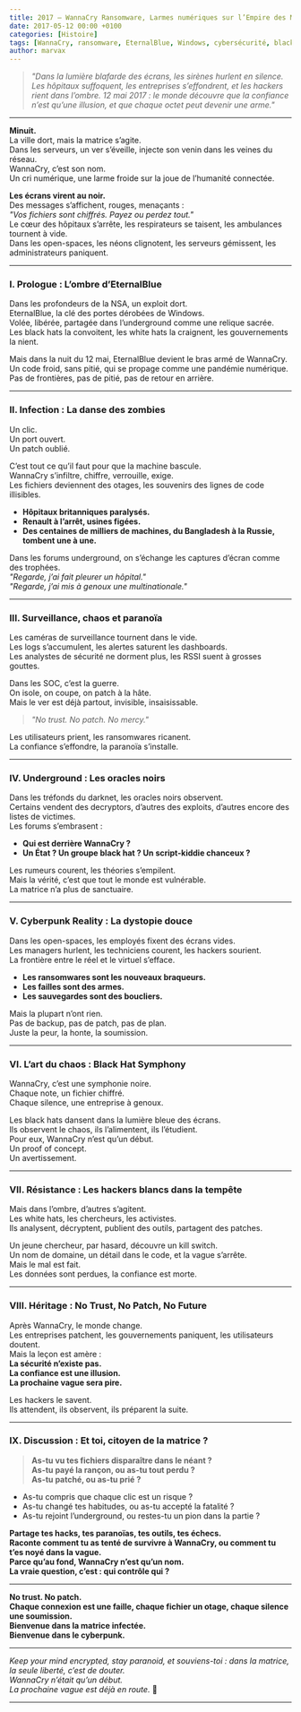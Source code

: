 ```yaml
---
title: 2017 – WannaCry Ransomware, Larmes numériques sur l’Empire des Machines
date: 2017-05-12 00:00 +0100
categories: [Histoire]
tags: [WannaCry, ransomware, EternalBlue, Windows, cybersécurité, blackhat]
author: marvax
---
```


> *"Dans la lumière blafarde des écrans, les sirènes hurlent en silence. Les hôpitaux suffoquent, les entreprises s’effondrent, et les hackers rient dans l’ombre. 12 mai 2017 : le monde découvre que la confiance n’est qu’une illusion, et que chaque octet peut devenir une arme."*

---

**Minuit.**  
La ville dort, mais la matrice s’agite.  
Dans les serveurs, un ver s’éveille, injecte son venin dans les veines du réseau.  
WannaCry, c’est son nom.  
Un cri numérique, une larme froide sur la joue de l’humanité connectée.

**Les écrans virent au noir.**  
Des messages s’affichent, rouges, menaçants :  
*"Vos fichiers sont chiffrés. Payez ou perdez tout."*  
Le cœur des hôpitaux s’arrête, les respirateurs se taisent, les ambulances tournent à vide.  
Dans les open-spaces, les néons clignotent, les serveurs gémissent, les administrateurs paniquent.

---

### I. Prologue : L’ombre d’EternalBlue

Dans les profondeurs de la NSA, un exploit dort.  
EternalBlue, la clé des portes dérobées de Windows.  
Volée, libérée, partagée dans l’underground comme une relique sacrée.  
Les black hats la convoitent, les white hats la craignent, les gouvernements la nient.

Mais dans la nuit du 12 mai, EternalBlue devient le bras armé de WannaCry.  
Un code froid, sans pitié, qui se propage comme une pandémie numérique.  
Pas de frontières, pas de pitié, pas de retour en arrière.

---

### II. Infection : La danse des zombies

Un clic.  
Un port ouvert.  
Un patch oublié.

C’est tout ce qu’il faut pour que la machine bascule.  
WannaCry s’infiltre, chiffre, verrouille, exige.  
Les fichiers deviennent des otages, les souvenirs des lignes de code illisibles.

- **Hôpitaux britanniques paralysés.**
- **Renault à l’arrêt, usines figées.**
- **Des centaines de milliers de machines, du Bangladesh à la Russie, tombent une à une.**

Dans les forums underground, on s’échange les captures d’écran comme des trophées.  
*"Regarde, j’ai fait pleurer un hôpital."*  
*"Regarde, j’ai mis à genoux une multinationale."*

---

### III. Surveillance, chaos et paranoïa

Les caméras de surveillance tournent dans le vide.  
Les logs s’accumulent, les alertes saturent les dashboards.  
Les analystes de sécurité ne dorment plus, les RSSI suent à grosses gouttes.

Dans les SOC, c’est la guerre.  
On isole, on coupe, on patch à la hâte.  
Mais le ver est déjà partout, invisible, insaisissable.

> *"No trust. No patch. No mercy."*

Les utilisateurs prient, les ransomwares ricanent.  
La confiance s’effondre, la paranoïa s’installe.

---

### IV. Underground : Les oracles noirs

Dans les tréfonds du darknet, les oracles noirs observent.  
Certains vendent des decryptors, d’autres des exploits, d’autres encore des listes de victimes.  
Les forums s’embrasent :  
- **Qui est derrière WannaCry ?**
- **Un État ? Un groupe black hat ? Un script-kiddie chanceux ?**

Les rumeurs courent, les théories s’empilent.  
Mais la vérité, c’est que tout le monde est vulnérable.  
La matrice n’a plus de sanctuaire.

---

### V. Cyberpunk Reality : La dystopie douce

Dans les open-spaces, les employés fixent des écrans vides.  
Les managers hurlent, les techniciens courent, les hackers sourient.  
La frontière entre le réel et le virtuel s’efface.

- **Les ransomwares sont les nouveaux braqueurs.**
- **Les failles sont des armes.**
- **Les sauvegardes sont des boucliers.**

Mais la plupart n’ont rien.  
Pas de backup, pas de patch, pas de plan.  
Juste la peur, la honte, la soumission.

---

### VI. L’art du chaos : Black Hat Symphony

WannaCry, c’est une symphonie noire.  
Chaque note, un fichier chiffré.  
Chaque silence, une entreprise à genoux.

Les black hats dansent dans la lumière bleue des écrans.  
Ils observent le chaos, ils l’alimentent, ils l’étudient.  
Pour eux, WannaCry n’est qu’un début.  
Un proof of concept.  
Un avertissement.

---

### VII. Résistance : Les hackers blancs dans la tempête

Mais dans l’ombre, d’autres s’agitent.  
Les white hats, les chercheurs, les activistes.  
Ils analysent, décryptent, publient des outils, partagent des patches.

Un jeune chercheur, par hasard, découvre un kill switch.  
Un nom de domaine, un détail dans le code, et la vague s’arrête.  
Mais le mal est fait.  
Les données sont perdues, la confiance est morte.

---

### VIII. Héritage : No Trust, No Patch, No Future

Après WannaCry, le monde change.  
Les entreprises patchent, les gouvernements paniquent, les utilisateurs doutent.  
Mais la leçon est amère :  
**La sécurité n’existe pas.  
La confiance est une illusion.  
La prochaine vague sera pire.**

Les hackers le savent.  
Ils attendent, ils observent, ils préparent la suite.

---

### IX. Discussion : Et toi, citoyen de la matrice ?

> **As-tu vu tes fichiers disparaître dans le néant ?  
As-tu payé la rançon, ou as-tu tout perdu ?  
As-tu patché, ou as-tu prié ?**

- As-tu compris que chaque clic est un risque ?
- As-tu changé tes habitudes, ou as-tu accepté la fatalité ?
- As-tu rejoint l’underground, ou restes-tu un pion dans la partie ?

**Partage tes hacks, tes paranoïas, tes outils, tes échecs.  
Raconte comment tu as tenté de survivre à WannaCry, ou comment tu t’es noyé dans la vague.  
Parce qu’au fond, WannaCry n’est qu’un nom.  
La vraie question, c’est : qui contrôle qui ?**

---

**No trust. No patch.  
Chaque connexion est une faille, chaque fichier un otage, chaque silence une soumission.  
Bienvenue dans la matrice infectée.  
Bienvenue dans le cyberpunk.**

---

*Keep your mind encrypted, stay paranoid, et souviens-toi : dans la matrice, la seule liberté, c’est de douter.  
WannaCry n’était qu’un début.  
La prochaine vague est déjà en route.* 🦠

---